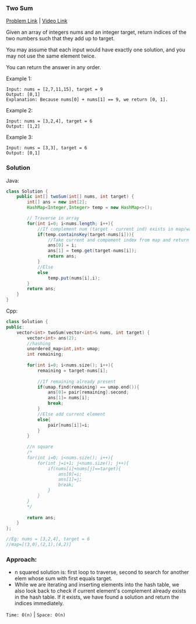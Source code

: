 ### Two Sum
[Problem Link](https://leetcode.com/problems/two-sum/description/) |
[Video Link](https://www.youtube.com/watch?v=UXDSeD9mN-k&list=PLgUwDviBIf0oF6QL8m22w1hIDC1vJ_BHz&index=19)

Given an array of integers nums and an integer target, return indices of the two numbers such that they add up to target.

You may assume that each input would have exactly one solution, and you may not use the same element twice.

You can return the answer in any order.

Example 1:
```
Input: nums = [2,7,11,15], target = 9
Output: [0,1]
Explanation: Because nums[0] + nums[1] == 9, we return [0, 1].
```
Example 2:
```
Input: nums = [3,2,4], target = 6
Output: [1,2]
```
Example 3:
```
Input: nums = [3,3], target = 6
Output: [0,1]
```

### Solution
Java:
``` java
class Solution {
    public int[] twoSum(int[] nums, int target) {
        int[] ans = new int[2];
        HashMap<Integer,Integer> temp = new HashMap<>();

        // Traverse in array
        for(int i=0; i<nums.length; i++){
            //If complement num (target - current ind) exists in map/was found before
            if(temp.containsKey(target-nums[i])){
                //Take current and compement index from map and return ans
                ans[0] = i;
                ans[1] = temp.get(target-nums[i]);
                return ans;
            }
            //Else 
            else
                temp.put(nums[i],i);
        }
        return ans;
    }
}
```
Cpp:
``` cpp
class Solution {
public:
    vector<int> twoSum(vector<int>& nums, int target) {
        vector<int> ans(2);
        //hashing
        unordered_map<int,int> umap;
        int remaining;
        
        for(int i=0; i<nums.size(); i++){
            remaining = target-nums[i];
            
            //If remaining already present
            if(umap.find(remaining) == umap.end()){
                ans[0]= pair[remaining].second;
                ans[1]= nums[i];
                break;
            }
            //Else add current element 
            else{
                pair[nums[i]]=i;
            }
        }
        
        //n square
        /*
        for(int i=0; i<nums.size(); i++){
            for(int j=i+1; j<nums.size(); j++){
                if(nums[i]+nums[j]==target){
                    ans[0]=i;
                    ans[1]=j;
                    break;
                }
            }
        }
        */
        
        return ans;
    }
};

//Eg: nums = [3,2,4], target = 6
//map=[(3,0),(2,1),(4,2)]
```

### Approach:
- n squared solution is: first loop to traverse, second to search for another elem whose sum with first equals target.
- While we are iterating and inserting elements into the hash table, we also look back to check if current element's complement already exists in the hash table. 
If it exists, we have found a solution and return the indices immediately.


`Time: O(n)` | 
`Space: O(n) ` 
